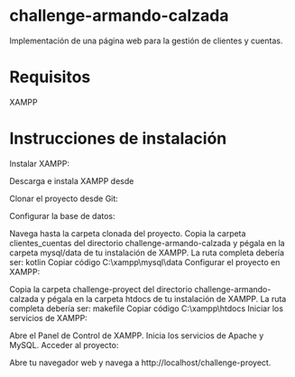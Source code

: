 # challenge-armando-calzada
Implementación de una página web para la gestión de clientes y cuentas.
# Requisitos
XAMPP
# Instrucciones de instalación
Instalar XAMPP:

Descarga e instala XAMPP desde 

Clonar el proyecto desde Git:

Configurar la base de datos:

Navega hasta la carpeta clonada del proyecto.
Copia la carpeta clientes_cuentas del directorio challenge-armando-calzada y pégala en la carpeta mysql/data de tu instalación de XAMPP. La ruta completa debería ser:
kotlin
Copiar código
C:\xampp\mysql\data
Configurar el proyecto en XAMPP:

Copia la carpeta challenge-proyect del directorio challenge-armando-calzada y pégala en la carpeta htdocs de tu instalación de XAMPP. La ruta completa debería ser:
makefile
Copiar código
C:\xampp\htdocs
Iniciar los servicios de XAMPP:

Abre el Panel de Control de XAMPP.
Inicia los servicios de Apache y MySQL.
Acceder al proyecto:

Abre tu navegador web y navega a http://localhost/challenge-proyect.